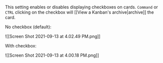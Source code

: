 
This setting enables or disables displaying checkboxes on cards. `Command` or `CTRL` clicking on the checkbox will [[View a Kanban's archive|archive]] the card.

No checkbox (default):

![[Screen Shot 2021-09-13 at 4.02.49 PM.png]]

With checkbox:

![[Screen Shot 2021-09-13 at 4.00.18 PM.png]]
